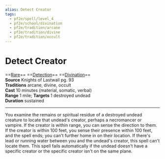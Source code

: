 ```yaml
---
alias: Detect Creator
tags:
  - pf2e/spell/level_4
  - pf2e/school/divination
  - pf2e/tradition/arcane
  - pf2e/tradition/divine
  - pf2e/tradition/occult
---
```


# Detect Creator

==[Rare](../../../Traits/Rare.md)== ==[Detection](../../../Traits/Detection.md)== ==[Divination](../../../Traits/Divination.md)==  
__Source__ Knights of Lastwall pg. 93  
**Traditions** arcane, divine, occult  
**Cast** 10 minutes (material, somatic, verbal)  
**Range** 1 mile; **Targets** 1 destroyed undead  
**Duration** sustained

---

You examine the remains or spiritual residue of a destroyed undead creature to locate that undead's creator, perhaps a necromancer or vampire. If the creator is within range, you can sense the direction to them. If the creator is within 100 feet, you sense their presence within 100 feet, and the spell ends; you can't further home in on their location. If there's lead or running water between you and the undead's creator, this spell can't locate them. This spell fails automatically if the undead doesn't have a specific creator or the specific creator isn't on the same plane.
